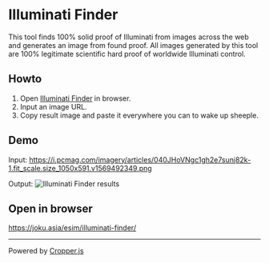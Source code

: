 # Illuminati Finder

This tool finds 100% solid proof of Illuminati from images across the web and generates an image from found proof. All images generated by this tool are 100% legitimate scientific hard proof of worldwide Illuminati control.

## Howto

1. Open [Illuminati Finder](https://joku.asia/esim/illuminati-finder/) in browser.
1. Input an image URL.
2. Copy result image and paste it everywhere you can to wake up sheeple.

## Demo

Input: 
https://i.pcmag.com/imagery/articles/040JHoVNgc1gh2e7sunj82k-1.fit_scale.size_1050x591.v1569492349.png

Output:
![Illuminati Finder results](https://storage.googleapis.com/olaviinha/github/linus-illu.jpg)

## Open in browser

https://joku.asia/esim/illuminati-finder/

---

Powered by [Cropper.js](https://github.com/fengyuanchen/cropperjs)
